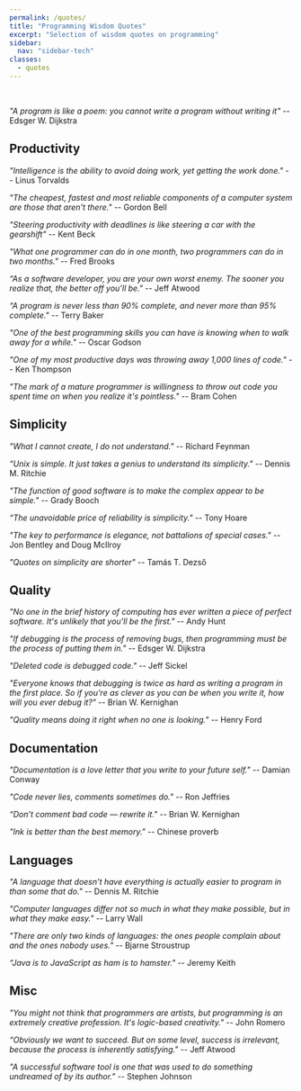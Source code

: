 ```yaml
---
permalink: /quotes/
title: "Programming Wisdom Quotes"
excerpt: "Selection of wisdom quotes on programming"
sidebar:
  nav: "sidebar-tech"
classes:
  - quotes
---
```


<br/>

_"A program is like a poem: you cannot write a program without writing it"_
-- Edsger W. Dijkstra

## Productivity

_"Intelligence is the ability to avoid doing work, yet getting the work done."_
-- Linus Torvalds

_"The cheapest, fastest and most reliable components of a computer system are
  those that aren't there."_
-- Gordon Bell

_"Steering productivity with deadlines is like steering a car with the
  gearshift"_
-- Kent Beck

_"What one programmer can do in one month, two programmers can do in two
  months."_
-- Fred Brooks

_“As a software developer, you are your own worst enemy. The sooner you realize
  that, the better off you’ll be."_
-- Jeff Atwood

_“A program is never less than 90% complete, and never more than 95%
  complete."_
-- Terry Baker

_"One of the best programming skills you can have is knowing when to walk away
  for a while."_
-- Oscar Godson

_"One of my most productive days was throwing away 1,000 lines of code."_
-- Ken Thompson

_"The mark of a mature programmer is willingness to throw out code you spent
  time on when you realize it's pointless."_
-- Bram Cohen


## Simplicity

_"What I cannot create, I do not understand."_
-- Richard Feynman

_“Unix is simple. It just takes a genius to understand its simplicity."_
-- Dennis M. Ritchie

_"The function of good software is to make the complex appear to be simple."_
-- Grady Booch

_“The unavoidable price of reliability is simplicity."_
-- Tony Hoare

_"The key to performance is elegance, not battalions of special cases."_
-- Jon Bentley and Doug McIlroy

_"Quotes on simplicity are shorter"_
-- Tamás T. Dezső


## Quality

_"No one in the brief history of computing has ever written a piece of perfect
  software. It's unlikely that you'll be the first."_
-- Andy Hunt

_"If debugging is the process of removing bugs, then programming must be the
  process of putting them in."_
-- Edsger W. Dijkstra

_"Deleted code is debugged code."_
-- Jeff Sickel

_"Everyone knows that debugging is twice as hard as writing a program in the
  first place. So if you're as clever as you can be when you write it, how
  will you ever debug it?"_
-- Brian W. Kernighan

_"Quality means doing it right when no one is looking."_
-- Henry Ford


## Documentation

_"Documentation is a love letter that you write to your future self."_
-- Damian Conway

_"Code never lies, comments sometimes do."_
-- Ron Jeffries

_“Don’t comment bad code — rewrite it."_
-- Brian W. Kernighan

_"Ink is better than the best memory."_
-- Chinese proverb

## Languages

_"A language that doesn’t have everything is actually easier to program in
  than some that do."_
-- Dennis M. Ritchie

_"Computer languages differ not so much in what they make possible, but in what
  they make easy."_
-- Larry Wall

_"There are only two kinds of languages: the ones people complain about and the
  ones nobody uses."_
-- Bjarne Stroustrup

_“Java is to JavaScript as ham is to hamster."_
--  Jeremy Keith

## Misc

_"You might not think that programmers are artists, but programming is an
  extremely creative profession. It's logic-based creativity."_
-- John Romero

_“Obviously we want to succeed. But on some level, success is irrelevant,
  because the process is inherently satisfying."_
-- Jeff Atwood

_"A successful software tool is one that was used to do something undreamed of
  by its author."_
-- Stephen Johnson

